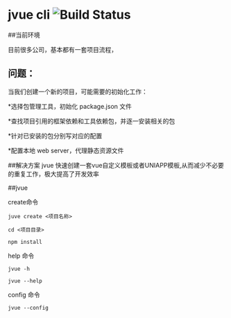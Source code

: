 # jvue cli ![Build Status](https://img.shields.io/static/v1?label=jvue-cli&message=前端自定义脚手架&color=<COLOR>) 

##当前环境

目前很多公司，基本都有一套项目流程，

## 问题：

当我们创建一个新的项目，可能需要的初始化工作：

*选择包管理工具，初始化 package.json 文件

*查找项目引用的框架依赖和工具依赖包，并逐一安装相关的包

*针对已安装的包分别写对应的配置

*配置本地 web server，代理静态资源文件

##解决方案
jvue 快速创建一套vue自定义模板或者UNIAPP模板,从而减少不必要的重复工作，极大提高了开发效率

##jvue

create命令
```
juve create <项目名称>

cd <项目目录>

npm install
```

help 命令
```
jvue -h

jvue --help
```
config 命令
```
jvue --config

```


